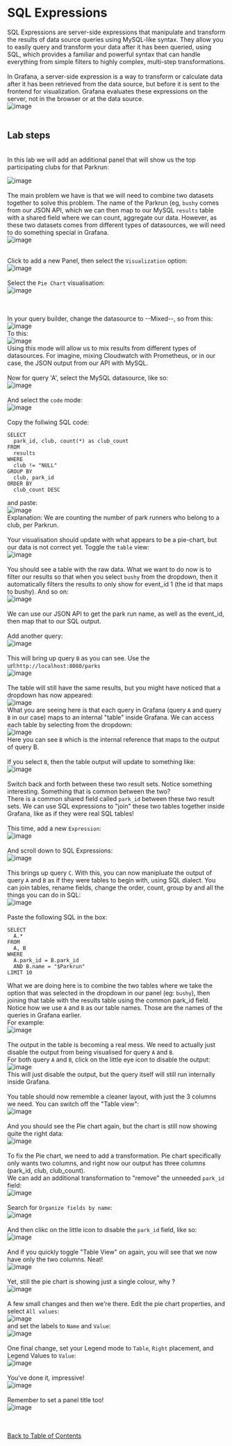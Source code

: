 # SQL Expressions
SQL Expressions are server-side expressions that manipulate and transform the results of data source queries using MySQL-like syntax. They allow you to easily query and transform your data after it has been queried, using SQL, which provides a familiar and powerful syntax that can handle everything from simple filters to highly complex, multi-step transformations.
<br/><br/>
In Grafana, a server-side expression is a way to transform or calculate data after it has been retrieved from the data source, but before it is sent to the frontend for visualization. Grafana evaluates these expressions on the server, not in the browser or at the data source.
<br/>
![image](https://github.com/user-attachments/assets/b164276f-b0a1-4471-88a7-22a948e309c1)
<br/><br/>
## Lab steps
<br/>
In this lab we will add an additional panel that will show us the top participating clubs for that Parkrun:<br/>

![image](https://github.com/user-attachments/assets/eabb2a02-b454-48a9-8d77-b767574a3979)
<br/><br/>
The main problem we have is that we will need to combine two datasets together to solve this problem. The name of the Parkrun (eg, `bushy` comes from our JSON API, which we can then map to our MySQL `results` table with a shared field where we can count, aggregate our data. However, as these two datasets comes from different types of datasources, we will need to do something special in Grafana. <br/>
![image](https://github.com/user-attachments/assets/428ba70a-67cb-4da6-bb45-124feb8ec1b6)
<br/><br/>

Click to add a new Panel, then select the `Visualization` option:<br/>
![image](https://github.com/user-attachments/assets/301fd9ec-87f8-48ce-86b7-5370a8e3ba62)
<br/><br/>
Select the `Pie Chart` visualisation:<br/>
![image](https://github.com/user-attachments/assets/a8199fa0-6adc-4a60-8967-2c02e168d4ae)

<br/><br/>In your query builder, change the datasource to --Mixed--, so from this:<br/>
![image](https://github.com/user-attachments/assets/705ee387-949c-49b2-bebe-93c7eedd2f3e)
<br/>To this:<br/>
![image](https://github.com/user-attachments/assets/955cd568-4313-4eab-af80-aa23d0dc32bb)
<br/>Using this mode will allow us to mix results from different types of datasources. For imagine, mixing Cloudwatch with Prometheus, or in our case, the JSON output from our API with MySQL. 
<br/><br/>
Now for query 'A', select the MySQL datasource, like so:<br/>
![image](https://github.com/user-attachments/assets/e0df749b-8186-4a5c-ab06-09228fc66a11)
<br/><br/>
And select the `code` mode:<br/>
![image](https://github.com/user-attachments/assets/ceaea893-ad2b-4321-a888-78d2171c4122)
<br><br/>
Copy the follwing SQL code:<br/>
```
SELECT 
  park_id, club, count(*) as club_count 
FROM 
  results 
WHERE 
  club != "NULL" 
GROUP BY 
  club, park_id 
ORDER BY 
  club_count DESC
```
and paste:<br/>
![image](https://github.com/user-attachments/assets/18b5d5c7-f2ba-4cc9-bcc2-bd611543e88d)
<br/>
Explanation: We are counting the number of park runners who belong to a club, per Parkrun. 
<br/><br/>
Your visualisation should update with what appears to be a pie-chart, but our data is not correct yet. Toggle the `table` view: <br/>
![image](https://github.com/user-attachments/assets/d7a9c380-e264-4645-9513-f0a0133ab96a)
<br/><br/>
You should see a table with the raw data. What we want to do now is to filter our results so that when you select `bushy` from the dropdown, then it automatically filters the results to only show for event_id 1 (the id that maps to bushy). And so on:<br/>
![image](https://github.com/user-attachments/assets/b706e8e4-97e7-4f4e-82c8-2da988856fed)
<br/><br/>
We can use our JSON API to get the park run name, as well as the event_id, then map that to our SQL output. 
<br/><br/>
Add another query:<br/>
![image](https://github.com/user-attachments/assets/0b6f5acc-4fb3-438e-bb6b-cdcf53cd2b65)
<br/><br/>
This will bring up query `B` as you can see. Use the url:`http://localhost:8080/parks`<br/>
![image](https://github.com/user-attachments/assets/e2f90c29-eefc-4e11-af5d-e13695392c00)
<br/><br/>
The table will still have the same results, but you might have noticed that a dropdown has now appeared:<br/>
![image](https://github.com/user-attachments/assets/d1f4c451-87c4-4111-8bb7-c77cacc847e3)
<br/>
What you are seeing here is that each query in Grafana (query `A` and query `B` in our case) maps to an internal "table" inside Grafana. We can access each table by selecting from the dropdown:<br/>
![image](https://github.com/user-attachments/assets/767887e5-ef81-4ffc-801b-4469284a5ddc)
<br/>Here you can see `B` which is the internal reference that maps to the output of query B. 
<br/><br/>
If you select `B`, then the table output will update to something like:<br/>
![image](https://github.com/user-attachments/assets/e9965784-350d-4c69-afc8-b317df23dec9)
<br/><br/>
Switch back and forth between these two result sets. Notice something interesting. Something that is common between the two?<br/>
There is a common shared field called `park_id` between these two result sets. We can use SQL expressions to "join" these two tables together inside Grafana, like as if they were real SQL tables!
<br/><br/>
This time, add a new `Expression`:<br/>
![image](https://github.com/user-attachments/assets/8bed01d3-509b-4910-af83-ebeb1a9dfbae)
<br/><br/>
And scroll down to SQL Expressions:<br/>
![image](https://github.com/user-attachments/assets/916ffd4f-f93d-46b2-8a8f-cf774db6d42e)
<br/><br/>
This brings up query `C`. With this, you can now manipluate the output of query `A` and `B` as if they were tables to begin with, using SQL dialect. You can join tables, rename fields, change the order, count, group by and all the things you can do in SQL:<br/>
![image](https://github.com/user-attachments/assets/63b830e2-6ab0-489b-8059-8edbcee115ed)
<br/><br/>
Paste the following SQL in the box:<br/>
```
SELECT 
  A.*
FROM 
  A, B
WHERE 
  A.park_id = B.park_id
  AND B.name = "$Parkrun"
LIMIT 10
```
What we are doing here is to combine the two tables where we take the option that was selected in the dropdown in our panel (eg: `bushy`), then joining that table with the results table using the common park_id field. Notice how we use `A` and `B` as our table names. Those are the names of the queries in Grafana earlier.<br/>
For example:<br/>
![image](https://github.com/user-attachments/assets/94c71387-22de-4132-9baf-0687198dff0d)
<br/><br/>
The output in the table is becoming a real mess. We need to actually just disable the output from being visualised for query `A` and `B`. <br/>
For both query `A` and `B`, click on the little eye icon to disable the output:<br/>
![image](https://github.com/user-attachments/assets/8c55352c-77be-4a74-bd08-5602d3ffc886)
<br>This will just disable the output, but the query itself will still run internally inside Grafana.
<br/><br/>
You table should now rememble a cleaner layout, with just the 3 columns we need. You can switch off the "Table view":<br/>
![image](https://github.com/user-attachments/assets/51da065a-f3c5-4740-9304-f7ff36c1616b)
<br/><br/>
And you should see the Pie chart again, but the chart is still now showing quite the right data:<br/>
![image](https://github.com/user-attachments/assets/bd31c06b-3d4e-4196-96d9-65a313e4af7d)
<br/><br/>
To fix the Pie chart, we need to add a transformation. Pie chart specifically only wants two columns, and right now our output has three columns (park_id, club, club_count).<br/>
We can add an additional transformation to "remove" the unneeded `park_id` field:<br/>
![image](https://github.com/user-attachments/assets/3d5b1227-4477-46e1-9197-99803a689286)
<br/><br/>
Search for `Organize fields by name`:<br/>
![image](https://github.com/user-attachments/assets/963a13b1-e7af-489a-96b3-fcc7a2ede129)
<br/><br/>
And then clikc on the little icon to disable the `park_id` field, like so:<br/>
![image](https://github.com/user-attachments/assets/20ea6f37-d545-42eb-aba3-ff6701cd00e6)
<br/><br/>
And if you quickly toggle "Table View" on again, you will see that we now have only the two columns. Neat!<br/>
![image](https://github.com/user-attachments/assets/124b6c12-ddd6-4b42-b1c5-eec7f6be3861)
<br/><br/>
Yet, still the pie chart is showing just a single colour, why ?<br/>
![image](https://github.com/user-attachments/assets/7319fd4c-ba77-4977-be0d-ecbe656da902)
<br/><br/>
A few small changes and then we're there. Edit the pie chart properties, and select `All values`:<br/>
![image](https://github.com/user-attachments/assets/4eecc1e5-7635-45d3-9a26-8c2b4c32d787)
<br/>and set the labels to `Name` and `Value`:<br/>
![image](https://github.com/user-attachments/assets/e2603b91-80a0-4c6b-8eea-43673ecc319d)
<br/><br/>
One final change, set your Legend mode to `Table`, `Right` placement, and Legend Values to `Value`:<br/>
![image](https://github.com/user-attachments/assets/ced5da17-fa78-4773-b439-32855a24360a)
<br/><br/>
You've done it, impressive!<br/>
![image](https://github.com/user-attachments/assets/378d3f0d-24fc-41ef-bd84-833b2d00934e)
<br/><br/>
Remember to set a panel title too!<br/>
![image](https://github.com/user-attachments/assets/582f4478-ea94-41fd-ae82-1c14f4dbe147)



<br/><br/>
[Back to Table of Contents](https://github.com/grafana/dashboarding_workshop/blob/main/README.md)
